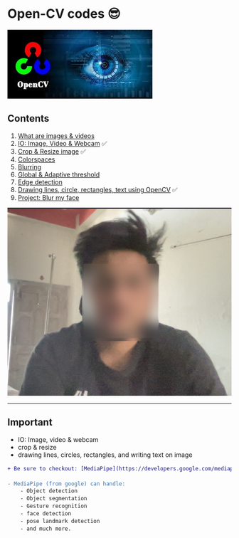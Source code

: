# Open-CV codes 😎

![opencv](./assets/opencv.jpeg)

## Contents

1. [What are images & videos](./01-what-are-images-and-videos/)
2. [IO: Image, Video & Webcam](./02-io-image-video-webcam/) ✅
3. [Crop & Resize image](./03-resize-and-crop/) ✅
4. [Colorspaces](./04-colorspace/)
5. [Blurring](./05-blurring/)
6. [Global & Adaptive threshold](./06-global-and-adaptive-threshold/)
7. [Edge detection](./07-edge-detection/)
8. [Drawing lines, circle, rectangles, text using OpenCV](./08-drawing-using-opencv/) ✅
9. [Project: Blur my face](./project-Blur-My-Face/)

![blurred face](./assets/blurred-face.png)

---

## Important

- IO: Image, video & webcam
- crop & resize
- drawing lines, circles, rectangles, and writing text on image

```diff
+ Be sure to checkout: [MediaPipe](https://developers.google.com/mediapipe)

- MediaPipe (from google) can handle:
    - Object detection
    - Object segmentation
    - Gesture recognition
    - face detection
    - pose landmark detection
    - and much more.

```

